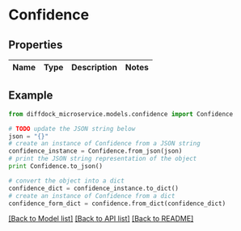 # Confidence


## Properties

Name | Type | Description | Notes
------------ | ------------- | ------------- | -------------

## Example

```python
from diffdock_microservice.models.confidence import Confidence

# TODO update the JSON string below
json = "{}"
# create an instance of Confidence from a JSON string
confidence_instance = Confidence.from_json(json)
# print the JSON string representation of the object
print Confidence.to_json()

# convert the object into a dict
confidence_dict = confidence_instance.to_dict()
# create an instance of Confidence from a dict
confidence_form_dict = confidence.from_dict(confidence_dict)
```
[[Back to Model list]](../README.md#documentation-for-models) [[Back to API list]](../README.md#documentation-for-api-endpoints) [[Back to README]](../README.md)


